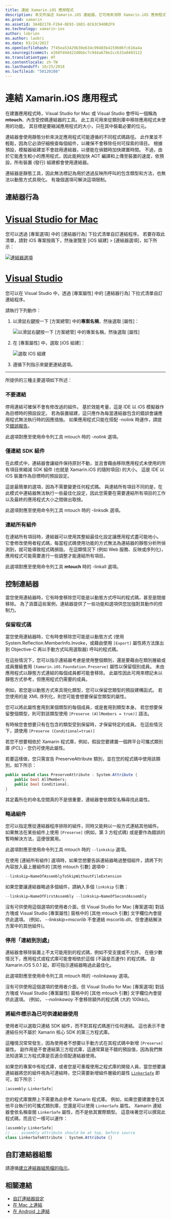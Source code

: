 ```yaml
---
title: 連結 Xamarin.iOS 應用程式
description: 本文件描述 Xamarin.iOS 連結器，它可用來消除 Xamarin.iOS 應用程式中未使用的程式碼，以減少其大小。
ms.prod: xamarin
ms.assetid: 3A4B2178-F264-0E93-16D1-8C63C940B2F9
ms.technology: xamarin-ios
author: lobrien
ms.author: laobri
ms.date: 03/24/2017
ms.openlocfilehash: 7f45ea53429b30e634c99403b4159606fc616a4a
ms.sourcegitcommit: e268fd44422d0bbc7c944a678e2cc633a0493122
ms.translationtype: HT
ms.contentlocale: zh-TW
ms.lasthandoff: 10/25/2018
ms.locfileid: "50120108"
---
```

# <a name="linking-xamarinios-apps"></a>連結 Xamarin.iOS 應用程式

在建置應用程式時，Visual Studio for Mac 或 Visual Studio 會呼叫一個稱為 **mtouch**、內含受控碼連結器的工具。 此工具可用來從類別庫中移除應用程式未使用的功能。 其目標是要縮減應用程式的大小，只在其中裝載必要的位元。

連結器會使用靜態分析來決定應用程式可能遵循的不同程式碼路徑。 此作業並不輕鬆，因為它必須仔細檢查每個組件，以確保不會移除任何可探索的項目。 根據預設，模擬器組建並不會啟用連結器，以便能在偵錯時加快建置時間。 不過，由於它能產生較小的應用程式，因此能夠加快 AOT 編譯和上傳至裝置的速度，依預設，所有裝置 (發行) 組建都會使用連結器。

連結器是靜態工具，因此無法標記為用於透過反映所呼叫的包含類型和方法，也無法以動態方式具現化。 有幾個選項可解決這項限制。

<a name="Linker_Behavior" />

## <a name="linker-behavior"></a>連結器行為

# <a name="visual-studio-for-mactabmacos"></a>[Visual Studio for Mac](#tab/macos)

您可以透過 [專案選項] 中的 [連結器行為] 下拉式清單自訂連結程序。 若要存取此清單，請對 iOS 專案按兩下，然後瀏覽至 [iOS 組建] > [連結器選項]，如下所示：

[![](linker-images/image1.png "連結器選項")](linker-images/image1.png#lightbox)

# <a name="visual-studiotabwindows"></a>[Visual Studio](#tab/windows)

您可以在 Visual Studio 中，透過 [專案屬性] 中的 [連結器行為] 下拉式清單自訂連結程序。

請執行下列動作：

1. 以滑鼠右鍵按一下 [方案總管] 中的**專案名稱**，然後選取 [屬性]：

    ![](linker-images/linking01w.png "以滑鼠右鍵按一下 [方案總管] 中的專案名稱，然後選取 [屬性]")
2. 在 [專案屬性] 中，選取 [iOS 組建]：

    ![](linker-images/linking02w.png "選取 IOS 組建")
3. 遵循下列指示來變更連結選項。

-----

所提供的三種主要選項如下所述：


### <a name="dont-link"></a>不要連結

停用連結可確保不會有修改過的組件。 基於效能考量，這是 IDE 以 iOS 模擬器作為目標時的預設設定。 若為裝置組建，這只應作為每當連結器包含的錯誤會讓應用程式無法執行時的因應措施。 如果應用程式只能在搭配 -nolink 時運作，請提交[錯誤報告](http://bugzilla.xamarin.com)。

此選項對應至使用命令列工具 mtouch 時的 *-nolink* 選項。

<a name="Link_SDK_assemblies_only" />

### <a name="link-sdk-assemblies-only"></a>僅連結 SDK 組件

在此模式中，連結器會讓組件保持原封不動，並且會藉由移除應用程式未使用的所有項目來縮減 SDK 組件 (也就是 Xamarin.iOS 的隨附項目) 的大小。 這是 IDE 以 iOS 裝置作為目標時的預設設定。

這是最簡單的選項，因為不需要變更任何程式碼。 與連結所有項目不同的是，在此模式中連結器無法執行一些最佳化設定，因此您需要在需要連結所有項目的工作以及最終的應用程式大小之間做出取捨。

此選項對應至使用命令列工具 mtouch 時的 -linksdk 選項。

<a name="Link_all_assemblies" />

### <a name="link-all-assemblies"></a>連結所有組件

在連結所有項目時，連結器可以使用其整組最佳化設定讓應用程式盡可能地小。 它會修改使用者程式碼，每當程式碼使用功能的方式無法為連結器的靜態分析所偵測到，就可能導致程式碼損毀。 在這類情況下 (例如 Web 服務、反映或序列化)，應用程式可能需要進行一些調整才能連結所有項目。

此選項對應至使用命令列工具 **mtouch** 時的 -linkall 選項。

<a name="Controlling_the_Linker" />

## <a name="controlling-the-linker"></a>控制連結器

當您使用連結器時，它有時會移除您可能是以動態方式呼叫的程式碼，甚至是間接移除。 為了涵蓋這些案例，連結器提供了一些功能和選項供您加強對其動作的控制力。

<a name="Preserving_Code" />

### <a name="preserving-code"></a>保留程式碼

當您使用連結器時，它有時會移除您可能是以動態方式 (使用 System.Reflection.MemberInfo.Invoke，或藉由使用 `[Export]` 屬性將方法匯出到 Objective-C 再以手動方式叫用選取器) 呼叫的程式碼。

在這些情況下，您可以指示連結器考慮是使用整個類別，還是要藉由在類別層級或成員層級套用 `[Xamarin.iOS.Foundation.Preserve]` 屬性以保留個別成員。 未由應用程式以靜態方式連結的每個成員都可能會移除。 此屬性因此可用來標記未以靜態方式參考，但應用程式仍需要的成員。

例如，若您是以動態方式來具現化類型，您可以保留您類型的預設建構函式。 若您使用的是 XML 序列化，則您可能會想要保留您類型的屬性。

您可以將此屬性套用到某個類型的每個成員，或是套用到類型本身。 若您想要保留整個類型，則可對該類型使用 `[Preserve
(AllMembers = true)]` 語法。

有時候您會想要只有在包含的類型受到保留時，才保留特定的成員。 在這些情況下，請使用 `[Preserve (Conditional=true)]`

若您不想要相依於 Xamarin 程式庫，例如，假設您要建置一個跨平台可攜式類別庫 (PCL) - 您仍可使用此屬性。

若要這樣做，您只需宣告 PreserveAttribute 類別，並在您的程式碼中使用該類別，如下所示：

```csharp
public sealed class PreserveAttribute : System.Attribute {
    public bool AllMembers;
    public bool Conditional;
}
```

其定義所在的命名空間真的不是很重要，連結器會依類型名稱尋找此屬性。

 <a name="Skipping_Assemblies" />

### <a name="skipping-assemblies"></a>略過組件

您可以指定應從連結器程序排除的組件，同時又能夠以一般方式連結其他組件。 如果無法在某些組件上使用 `[Preserve]` (例如，第 3 方程式碼) 或是要作為錯誤的暫時解決方法，這便很實用。

此選項對應至使用命令列工具 mtouch 時的 `--linkskip` 選項。

在使用 [連結所有組件] 選項時，如果您想要告訴連結器略過整個組件，請將下列內容放入最上層組件的 [其他 mtouch 引數] 選項中：

```csharp
--linkskip=NameOfAssemblyToSkipWithoutFileExtension
```

如果您要讓連結器略過多個組件，請納入多個 `linkskip` 引數：

```csharp
--linkskip=NameOfFirstAssembly --linkskip=NameOfSecondAssembly
```

沒有可供使用這個選項的使用者介面，但 Visual Studio for Mac [專案選項] 對話方塊或 Visual Studio [專案屬性] 窗格中的 [其他 mtouch 引數] 文字欄位內會提供此選項。 (例如， *--linkskip=mscorlib* 不會連結 mscorlib.dll，但會連結解決方案中的其他組件)。

<a name="Disabling_Link_Away" />

### <a name="disabling-link-away"></a>停用「連結到別處」

連結器會移除裝置上不太可能用到的程式碼，例如不受支援或不允許。 在極少數情況下，應用程式或程式庫可能會相依於這個 (不論是否運作) 的程式碼。 自 Xamarin.iOS 5.0.1 起，即可指示連結器略過此最佳化。

此選項對應至使用命令列工具 mtouch 時的 -nolinkaway 選項。

沒有可供使用這個選項的使用者介面，但 Visual Studio for Mac [專案選項] 對話方塊或 Visual Studio [專案屬性] 窗格中的 [其他 mtouch 引數] 文字欄位內會提供此選項。 (例如， *--nolinkaway* 不會移除額外的程式碼 (大約 100kb))。

### <a name="marking-your-assembly-as-linker-ready"></a>將組件標示為已可供連結器使用

使用者可以選取只連結 SDK 組件，而不對其程式碼進行任何連結。  這也表示不會連結任何不屬於 Xamarin 核心 SDK 的第三方程式庫。

這種情況常常發生，因為使用者不想要以手動方式在其程式碼中新增 `[Preserve]` 屬性。  副作用是不會連結第三方程式庫，這通常算是不錯的預設值，因為我們無法知道第三方程式庫是否適合搭配連結器使用。

如果您的專案中有程式庫，或者您是可重複使用之程式庫的開發人員，當您想要讓連結器將您的組件視為可連結時，您只需要新增組件層級的屬性 [`LinkerSafe`](https://developer.xamarin.com/api/type/Foundation.LinkerSafeAttribute/) 即可，如下所示：

```csharp
[assembly:LinkerSafe]
```

您的程式庫實際上不需要為此參考 Xamarin 程式庫。  例如，如果您要建置會在其他平台執行的可攜式類別庫，您還是可以使用 `LinkerSafe` 屬性。
Xamarin 連結器會依名稱查閱 `LinkerSafe` 屬性，而不是依其實際類型。  這意味著您可以撰寫此程式碼，而且它一樣可以運作：

```csharp
[assembly:LinkerSafe]
// ... assembly attribute should be at top, before source
class LinkerSafeAttribute : System.Attribute {}
```

## <a name="custom-linker-configuration"></a>自訂連結器組態

請遵循[建立連結器組態檔的指示](~/cross-platform/deploy-test/linker.md)。


## <a name="related-links"></a>相關連結

- [自訂連結器設定](~/cross-platform/deploy-test/linker.md)
- [在 Mac 上連結](~/mac/deploy-test/linker.md)
- [在 Android 上連結](~/android/deploy-test/linker.md)
